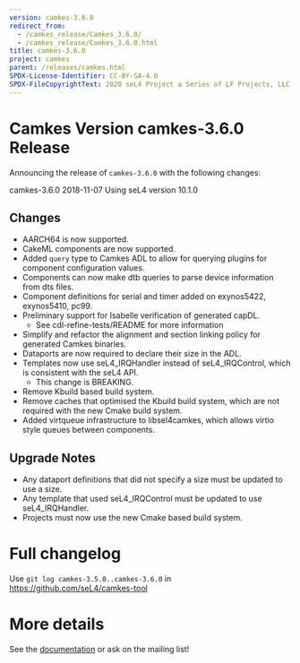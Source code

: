 ```yaml
---
version: camkes-3.6.0
redirect_from:
  - /camkes_release/Camkes_3.6.0/
  - /camkes_release/Camkes_3.6.0.html
title: camkes-3.6.0
project: camkes
parent: /releases/camkes.html
SPDX-License-Identifier: CC-BY-SA-4.0
SPDX-FileCopyrightText: 2020 seL4 Project a Series of LF Projects, LLC.
---
```

# Camkes Version camkes-3.6.0 Release

Announcing the release of `camkes-3.6.0` with the following changes:

camkes-3.6.0 2018-11-07
Using seL4 version 10.1.0

## Changes

* AARCH64 is now supported.
* CakeML components are now supported.
* Added `query` type to Camkes ADL to allow for querying plugins for component configuration values.
* Components can now make dtb queries to parse device information from dts files.
* Component definitions for serial and timer added on exynos5422, exynos5410, pc99.
* Preliminary support for Isabelle verification of generated capDL.
    - See cdl-refine-tests/README for more information
* Simplify and refactor the alignment and section linking policy for generated Camkes binaries.
* Dataports are now required to declare their size in the ADL.
* Templates now use seL4_IRQHandler instead of seL4_IRQControl, which is consistent with the seL4 API.
    - This change is BREAKING.
* Remove Kbuild based build system.
* Remove caches that optimised the Kbuild build system, which are not required with the new Cmake build system.
* Added virtqueue infrastructure to libsel4camkes, which allows virtio style queues between components.


## Upgrade Notes

* Any dataport definitions that did not specify a size must be updated to use a size.
* Any template that used seL4_IRQControl must be updated to use seL4_IRQHandler.
* Projects must now use the new Cmake based build system.



# Full changelog
 Use `git log camkes-3.5.0..camkes-3.6.0` in
<https://github.com/seL4/camkes-tool>

# More details
 See the
[documentation](https://github.com/seL4/camkes-tool/blob/camkes-3.6.0/docs/index.md)
or ask on the mailing list!
